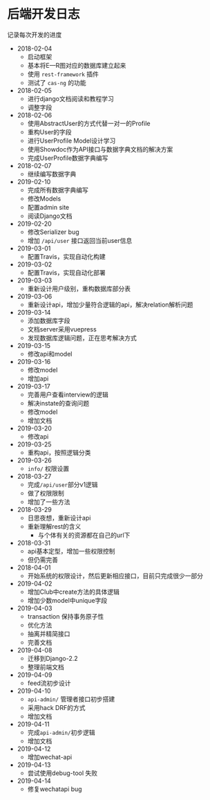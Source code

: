 # 后端开发日志

记录每次开发的进度

- 2018-02-04
  - 启动框架
  - 基本将E—R图对应的数据库建立起来
  - 使用 `rest-framework` 插件
  - 测试了 `cas-ng` 的功能
- 2018-02-05
  - 进行django文档阅读和教程学习
  - 调整字段
- 2018-02-06
  - 使用AbstractUser的方式代替一对一的Profile
  - 重构User的字段
  - 进行UserProfile Model设计学习
  - 使用Showdoc作为API接口与数据字典文档的解决方案 
  - 完成UserProfile数据字典编写
- 2018-02-07
  - 继续编写数据字典
- 2019-02-10
  - 完成所有数据字典编写
  - 修改Models
  - 配置admin site
  - 阅读Django文档
- 2019-02-20
  - 修改Serializer bug
  - 增加 `/api/user` 接口返回当前user信息
- 2019-03-01
  - 配置Travis，实现自动化构建
- 2019-03-02
  - 配置Travis，实现自动化部署
- 2019-03-03
  - 重新设计用户级别，重构数据库部分表
- 2019-03-06
  - 重新设计api，增加少量符合逻辑的api，解决relation解析问题
- 2019-03-14
  - 添加数据库字段
  - 文档server采用vuepress
  - 发现数据库逻辑问题，正在思考解决方式
- 2019-03-15
  - 修改api和model
- 2019-03-16
  - 修改model
  - 增加api
- 2019-03-17
  - 完善用户查看interview的逻辑
  - 解决instate的查询问题
  - 修改model
  - 增加文档
- 2019-03-20
  - 修改api
- 2019-03-25
  - 重构api，按照逻辑分类
- 2019-03-26
  - `info/` 权限设置
- 2018-03-27
  - 完成`/api/user`部分v1逻辑
  - 做了权限限制
  - 增加了一些方法
- 2018-03-29
  - 日思夜想，重新设计api
  - 重新理解rest的含义
    - 与个体有关的资源都在自己的url下
- 2018-03-31
  - api基本定型，增加一些权限控制
  - 但仍需完善
- 2018-04-01
  - 开始系统的权限设计，然后更新相应接口，目前只完成很少一部分
- 2019-04-02
  - 增加Club中create方法的具体逻辑
  - 增加少数model中unique字段
- 2019-04-03
  - transaction 保持事务原子性
  - 优化方法
  - 抽离并精简接口
  - 完善文档
- 2019-04-08
  - 迁移到Django-2.2
  - 整理前端文档
- 2019-04-09
  - feed流初步设计
- 2019-04-10
  - `api-admin/` 管理者接口初步搭建
  - 采用hack DRF的方式
  - 增加文档
- 2019-04-11
  - 完成`api-admin/`初步逻辑
  - 增加文档
- 2019-04-12
  - 增加wechat-api
- 2019-04-13
  - 尝试使用debug-tool 失败
- 2019-04-14
  - 修复wechatapi bug